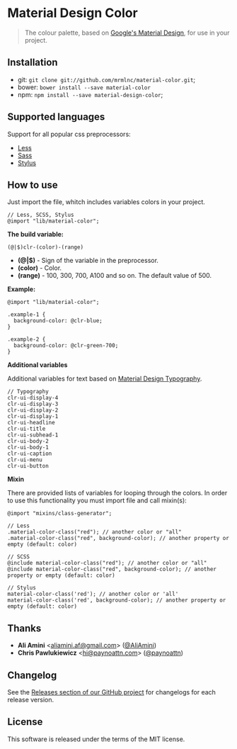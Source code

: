 # Material Design Color

> The colour palette, based on [Google's Material Design](http://www.google.com/design/spec/style/color.html), for use in your project.

## Installation

  * git: `git clone git://github.com/mrmlnc/material-color.git`;
  * bower: `bower install --save material-color`
  * npm: `npm install --save material-design-color`;

## Supported languages

Support for all popular css preprocessors:

  * [Less](http://lesscss.org/)
  * [Sass](http://sass-lang.com/)
  * [Stylus](http://learnboost.github.io/stylus/)

## How to use

Just import the file, whitch includes variables colors in your project.

```less
// Less, SCSS, Stylus
@import "lib/material-color";
```

**The build variable:**

`(@|$)clr-(color)-(range)`

  * **(@|$)** - Sign of the variable in the preprocessor.
  * **(color)** - Color.
  * **(range)** - 100, 300, 700, A100 and so on. The default value of 500.

**Example:**

```less
@import "lib/material-color";

.example-1 {
  background-color: @clr-blue;
}

.example-2 {
  background-color: @clr-green-700;
}
```

**Additional variables**

Additional variables for text based on [Material Design Typography](http://www.google.com/design/spec/style/typography.html).

```
// Typography
clr-ui-display-4
clr-ui-display-3
clr-ui-display-2
clr-ui-display-1
clr-ui-headline
clr-ui-title
clr-ui-subhead-1
clr-ui-body-2
clr-ui-body-1
clr-ui-caption
clr-ui-menu
clr-ui-button
```

**Mixin**

There are provided lists of variables for looping through the colors. In order to use this functionality you must import file and call mixin(s):

```less
@import "mixins/class-generator";

// Less
.material-color-class("red"); // another color or "all"
.material-color-class("red", background-color); // another property or empty (default: color)

// SCSS
@include material-color-class("red"); // another color or "all"
@include material-color-class("red", background-color); // another property or empty (default: color)

// Stylus
material-color-class('red'); // another color or 'all'
material-color-class('red', background-color); // another property or empty (default: color)
```

## Thanks

  * **Ali Amini** &lt;aliamini.af@gmail.com&gt; ([@AliAmini](https://github.com/AliAmini))
  * **Chris Pawlukiewicz** &lt;hi@paynoattn.com&gt; ([@paynoattn](https://github.com/paynoattn))

## Changelog

See the [Releases section of our GitHub project](https://github.com/mrmlnc/material-color/releases) for changelogs for each release version.

## License

This software is released under the terms of the MIT license.
